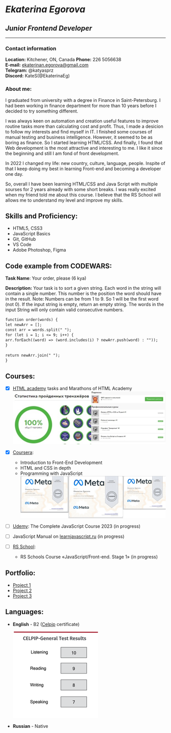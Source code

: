 # **_Ekaterina Egorova_**

## **_Junior Frontend Developer_**

---

### Contact information

**Location:** Kitchener, ON, Canada
**Phone:** 226 5056638  
**E-mail:** <ekaterinan.egorova@gmail.com>  
**Telegram:** @katyasprz  
**Discord:** KateS(@EkaterinaEg)

### About me:

I graduated from university with a degree in Finance in Saint-Petersburg. I had been working in finance department for more than 10 years before I decided to try something different.

I was always keen on automation and creation useful features to improve routine tasks more than calculating cost and profit. Thus, I made a desicion to follow my interests and find myself in IT. I finished some courses of manual testing and business intelligence. However, it seemed to be as boring as finance. So I started learning HTML/CSS. And finally, I found that Web development is the most attractive and interesting to me. I like it since the beginning and still I am fond of front development.

In 2022 I changed my life: new country, culture, language, people. Inspite of that I keep doing my best in learning Front-end and becoming a developer one day.

So, overall I have been learning HTML/CSS and Java Script with multiple sourses for 2 years already with some short breaks. I was really excited when my friend told me about this course. I believe that the RS School will allows me to understand my level and improve my skills.

## Skills and Proficiency:

- HTML5, CSS3
- JavaScript Basics
- Git, GitHub
- VS Code
- Adobe Photoshop, Figma

## Code example from CODEWARS:

**Task Name**: Your order, please (6 kya)

**Description:**
Your task is to sort a given string. Each word in the string will contain a single number. This number is the position the word should have in the result.
Note: Numbers can be from 1 to 9. So 1 will be the first word (not 0).
If the input string is empty, return an empty string. The words in the input String will only contain valid consecutive numbers.

```
function order(words) {
let newArr = [];
const arr = words.split(" ");
for (let i = 1; i <= 9; i++) {
arr.forEach((word) => (word.includes(i) ? newArr.push(word) : ""));
}

return newArr.join(" ");
}
```

## Courses:

- [x] [HTML academy](https://htmlacademy.ru/) tasks and Marathons of HTML Academy
      ![HTML_cert](img/HTML_acad.jpg)
- [x] [Coursera](https://www.coursera.org/):

  - Introduction to Front-End Development
  - HTML and CSS in depth
  - Programming with JavaScript
    ![Coursera-cert_1](img/Coursera_certificates.jpg)

- [ ] [Udemy](https://www.udemy.com/):
      The Complete JavaScript Course 2023 (in progress)
- [ ] JavaScript Manual on [learnjavascript.ru](https://learn.javascript.ru/) (in progress)
- [ ] [RS School](https://rs.school/):
  - RS Schools Course «JavaScript/Front-end. Stage 1» (in progress)

## Portfolio:

- [Project 1](https://ekaterinaeg.github.io/Project_1/)
- [Project 2](https://ekaterinaeg.github.io/Project_2/)
- [Project 3](https://ekaterinaeg.github.io/Project_4/)

## Languages:

- **English** - B2 ([Celpip](https://www.celpip.ca/) certificate)

  ![CELPIP](img/Celpip.png)

- **Russian** - Native
